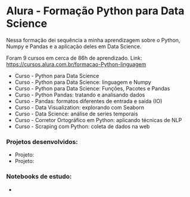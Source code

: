 # Alura - Formação Python para Data Science

Nessa formação dei sequência a minha aprendizagem sobre o Python, Numpy e Pandas e a aplicação deles em Data Science.

Foram 9 cursos em cerca de 86h de aprendizado. Link: https://cursos.alura.com.br/formacao-Python-linguagem

* Curso - Python para Data Science
* Curso - Python para Data Science: linguagem e Numpy
* Curso - Python para Data Science: Funções, Pacotes e Pandas
* Curso - Python Pandas: tratando e analisando dados
* Curso - Pandas: formatos diferentes de entrada e saída (IO)
* Curso - Data Visualization: explorando com Seaborn
* Curso - Data Science: análise de series temporais
* Curso - Corretor Ortográfico em Python: aplicando técnicas de NLP
* Curso - Scraping com Python: coleta de dados na web

### Projetos desenvolvidos:

* Projeto: 
* Projeto: 

### Notebooks de estudo:

* 

